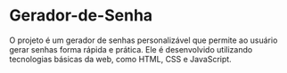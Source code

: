 # Gerador-de-Senha
O projeto é um gerador de senhas personalizável que permite ao usuário gerar senhas forma rápida e prática. Ele é desenvolvido utilizando tecnologias básicas da web, como HTML, CSS e JavaScript.
